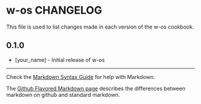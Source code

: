 w-os CHANGELOG
==============

This file is used to list changes made in each version of the w-os cookbook.

0.1.0
-----
- [your_name] - Initial release of w-os

- - -
Check the [Markdown Syntax Guide](http://daringfireball.net/projects/markdown/syntax) for help with Markdown.

The [Github Flavored Markdown page](http://github.github.com/github-flavored-markdown/) describes the differences between markdown on github and standard markdown.
